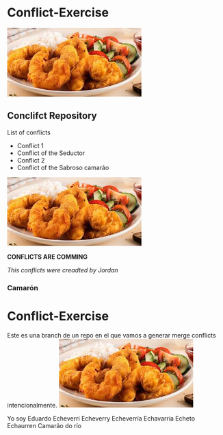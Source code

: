 # Conflict-Exercise
![Camarón apanado](/images/download.jpeg)

## Conclifct Repository

List of conflicts
- Conflict 1
- Conflict of the Seductor
- Conflict 2
- Conflict of the Sabroso camarão

![Camarón apanado](/images/download.jpeg)

**CONFLICTS ARE COMMING**

*This conflicts were creadted by Jordan*

### Camarón

# Conflict-Exercise

Este es una branch de un repo en el que vamos a generar merge conflicts intencionalmente.
![Camarón apanado](/images/download.jpeg)

Yo soy Eduardo Echeverri Echeverry Echeverría Echavarría Echeto Echaurren
Camarão do río
